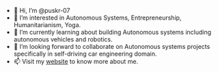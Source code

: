 - 👋 Hi, I’m @puskr-07
- 👀 I’m interested in Autonomous Systems, Entrepreneurship, Humanitarianism, Yoga.
- 🌱 I’m currently learning about building Autonomous systems including autonomous vehicles and robotics.
- 💞️ I’m looking forward to collaborate on Autonomous systems projects specifically in self-driving car engineering domain.
- 📫 Visit my [website](https://www.pushkarpushpyadav.com/) to know more about me. 

<!---
puskr-07/puskr-07 is a ✨ special ✨ repository because its `README.md` (this file) appears on your GitHub profile.
You can click the Preview link to take a look at your changes.
--->
